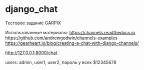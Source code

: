 # django_chat
Тестовое задание GARPIX

Использованные материалы:
https://channels.readthedocs.io
https://github.com/andrewgodwin/channels-examples
https://gearheart.io/blog/creating-a-chat-with-django-channels/

http://127.0.0.1:8000/chat

users: admin, user1, user2, пароль у всех $12345678
